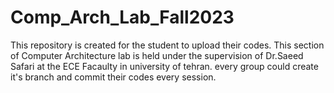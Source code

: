 # Comp_Arch_Lab_Fall2023
This repository is created for the student to upload their codes. This section of Computer Architecture lab is held under the supervision of Dr.Saeed Safari at the ECE Facaulty in university of tehran.
every group could create it's branch and commit their codes every session.
